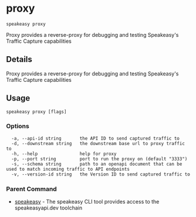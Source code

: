 # proxy  
`speakeasy proxy`  


Proxy provides a reverse-proxy for debugging and testing Speakeasy's Traffic Capture capabilities  

## Details

Proxy provides a reverse-proxy for debugging and testing Speakeasy's Traffic Capture capabilities

## Usage

```
speakeasy proxy [flags]
```

### Options

```
  -a, --api-id string       the API ID to send captured traffic to
  -d, --downstream string   the downstream base url to proxy traffic to
  -h, --help                help for proxy
  -p, --port string         port to run the proxy on (default "3333")
  -s, --schema string       path to an openapi document that can be used to match incoming traffic to API endpoints
  -v, --version-id string   the Version ID to send captured traffic to
```

### Parent Command

* [speakeasy](README.md)	 - The speakeasy CLI tool provides access to the speakeasyapi.dev toolchain
